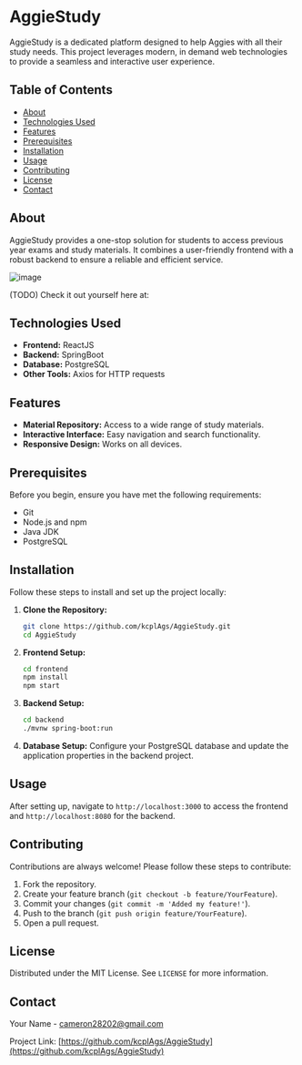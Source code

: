 # AggieStudy

AggieStudy is a dedicated platform designed to help Aggies with all their study needs. This project leverages modern, in demand web technologies to provide a seamless and interactive user experience.

## Table of Contents

- [About](#about)
- [Technologies Used](#technologies-used)
- [Features](#features)
- [Prerequisites](#prerequisites)
- [Installation](#installation)
- [Usage](#usage)
- [Contributing](#contributing)
- [License](#license)
- [Contact](#contact)

## About

AggieStudy provides a one-stop solution for students to access previous year exams and study materials. It combines a user-friendly frontend with a robust backend to ensure a reliable and efficient service.

![image](https://github.com/kcplAgs/AggieStudy/assets/79529043/9b32528b-50f9-43d2-95e1-1e3ac2892631)

(TODO) Check it out yourself here at:


## Technologies Used

- **Frontend:** ReactJS
- **Backend:** SpringBoot
- **Database:** PostgreSQL
- **Other Tools:** Axios for HTTP requests

## Features

- **Material Repository:** Access to a wide range of study materials.
- **Interactive Interface:** Easy navigation and search functionality.
- **Responsive Design:** Works on all devices.

## Prerequisites

Before you begin, ensure you have met the following requirements:

- Git
- Node.js and npm
- Java JDK
- PostgreSQL

## Installation

Follow these steps to install and set up the project locally:

1. **Clone the Repository:**
    ```bash
    git clone https://github.com/kcplAgs/AggieStudy.git
    cd AggieStudy
    ```
2. **Frontend Setup:**
    ```bash
    cd frontend
    npm install
    npm start
    ```
3. **Backend Setup:**
    ```bash
    cd backend
    ./mvnw spring-boot:run
    ```
4. **Database Setup:**
   Configure your PostgreSQL database and update the application properties in the backend project.

## Usage

After setting up, navigate to `http://localhost:3000` to access the frontend and `http://localhost:8080` for the backend.

## Contributing

Contributions are always welcome! Please follow these steps to contribute:

1. Fork the repository.
2. Create your feature branch (`git checkout -b feature/YourFeature`).
3. Commit your changes (`git commit -m 'Added my feature!'`).
4. Push to the branch (`git push origin feature/YourFeature`).
5. Open a pull request.

## License

Distributed under the MIT License. See `LICENSE` for more information.

## Contact

Your Name - [cameron28202@gmail.com](mailto:cameron28202@gmail.com)

Project Link: [https://github.com/kcplAgs/AggieStudy](https://github.com/kcplAgs/AggieStudy)
